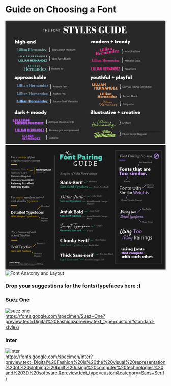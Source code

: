 # Guide on Choosing a Font
![Font Guide](https://github.com/gyuden/mms142-groupd-2021/blob/main/Font-Styles-Guide.jpg?raw=true)\
![Font Pairing](https://github.com/gyuden/mms142-groupd-2021/blob/main/FontPairing-CheatSheet.jpg?raw=true)\
![Font Anatomy and Layout](https://github.com/gyuden/mms142-groupd-2021/blob/main/TheAnatomyofTypography-Poster-01.jpg?raw=true)

### Drop your suggestions for the fonts/typefaces here :)

### Suez One
![suez one](https://user-images.githubusercontent.com/69533811/144826709-3ac46c66-6644-496b-804b-04b98bc79c15.PNG)\
https://fonts.google.com/specimen/Suez+One?preview.text=Digital%20Fashion&preview.text_type=custom#standard-styles\

### Inter
![inter](https://user-images.githubusercontent.com/69533811/144833322-9a53427e-9edc-4946-801f-4f5619019d9b.PNG)\
https://fonts.google.com/specimen/Inter?preview.text=Digital%20Fashion%20is%20the%20visual%20representation%20of%20clothing%20built%20using%20computer%20technologies%20and%203D%20software.&preview.text_type=custom&category=Sans+Serif\
